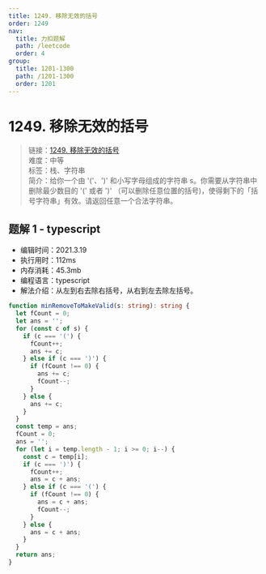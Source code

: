 ```yaml
---
title: 1249. 移除无效的括号
order: 1249
nav:
  title: 力扣题解
  path: /leetcode
  order: 4
group:
  title: 1201-1300
  path: /1201-1300
  order: 1201
---
```


# 1249. 移除无效的括号

> 链接：[1249. 移除无效的括号](https://leetcode-cn.com/problems/minimum-remove-to-make-valid-parentheses/)  
> 难度：中等  
> 标签：栈、字符串  
> 简介：给你一个由 '('、')' 和小写字母组成的字符串 s。你需要从字符串中删除最少数目的 '(' 或者 ')' （可以删除任意位置的括号)，使得剩下的「括号字符串」有效。请返回任意一个合法字符串。

## 题解 1 - typescript

- 编辑时间：2021.3.19
- 执行用时：112ms
- 内存消耗：45.3mb
- 编程语言：typescript
- 解法介绍：从左到右去除右括号，从右到左去除左括号。

```typescript
function minRemoveToMakeValid(s: string): string {
  let fCount = 0;
  let ans = '';
  for (const c of s) {
    if (c === '(') {
      fCount++;
      ans += c;
    } else if (c === ')') {
      if (fCount !== 0) {
        ans += c;
        fCount--;
      }
    } else {
      ans += c;
    }
  }
  const temp = ans;
  fCount = 0;
  ans = '';
  for (let i = temp.length - 1; i >= 0; i--) {
    const c = temp[i];
    if (c === ')') {
      fCount++;
      ans = c + ans;
    } else if (c === '(') {
      if (fCount !== 0) {
        ans = c + ans;
        fCount--;
      }
    } else {
      ans = c + ans;
    }
  }
  return ans;
}
```
